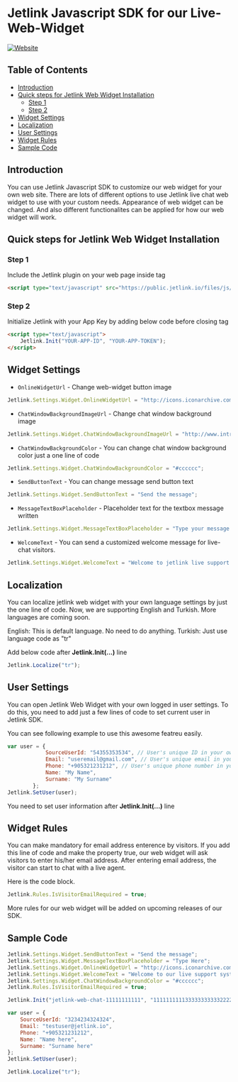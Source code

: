 # Jetlink Javascript SDK for our Live-Web-Widget
[![Website](https://app.jetlink.io/Assets/custom/img/jetlink_logo.png)](https://jetlink.io)
## Table of Contents

- [Introduction](#introduction)
- [Quick steps for Jetlink Web Widget Installation](#quick-steps-for-jetlink-web-widget-installation)
  - [Step 1](#step-1)
  - [Step 2](#step-2)
- [Widget Settings](#widget-settings)
- [Localization](#localization)
- [User Settings](#user-settings)
- [Widget Rules](#widget-rules)
- [Sample Code](#sample-code)

## Introduction

You can use Jetlink Javascript SDK to customize our web widget for your own web site. There are lots of different options to use Jetlink live chat web widget to use with your custom needs. Appearance of web widget can be changed. And also different functionalites can be applied for how our web widget will work. 

## Quick steps for Jetlink Web Widget Installation

### Step 1
Include the Jetlink plugin on your web page inside <head> tag
```html
<script type="text/javascript" src="https://public.jetlink.io/files/js/jetlink.min.js"></script>
```

### Step 2
Initialize Jetlink with your App Key by adding below code before closing </body> tag

```html
<script type="text/javascript">
    Jetlink.Init("YOUR-APP-ID", "YOUR-APP-TOKEN");
</script>
```

## Widget Settings

* `OnlineWidgetUrl` - Change web-widget button image
```javascript
Jetlink.Settings.Widget.OnlineWidgetUrl = "http://icons.iconarchive.com/icons/graphicloads/100-flat-2/256/chat-2-icon.png";
```
* `ChatWindowBackgroundImageUrl` - Change chat window background image
```javascript
Jetlink.Settings.Widget.ChatWindowBackgroundImageUrl = "http://www.intrawallpaper.com/static/images/518164-backgrounds.jpg";
```
* `ChatWindowBackgroundColor` - You can change chat window background color just a one line of code
```javascript
Jetlink.Settings.Widget.ChatWindowBackgroundColor = "#cccccc";
```
* `SendButtonText` - You can change message send button text
```javascript
Jetlink.Settings.Widget.SendButtonText = "Send the message";
```
* `MessageTextBoxPlaceholder` - Placeholder text  for the textbox message written 
```javascript
Jetlink.Settings.Widget.MessageTextBoxPlaceholder = "Type your message...";
```
* `WelcomeText` - You can send a customized welcome message for live-chat visitors.
```javascript
Jetlink.Settings.Widget.WelcomeText = "Welcome to jetlink live support. You can type anything to us that you need help."
```

## Localization

You can localize jetlink web widget with your own language settings by just the one line of code. Now, we are supporting English and Turkish. More languages are coming soon.

English: This is default language. No need to do anything.
Turkish: Just use language code as "tr"

Add below code after **Jetlink.Init(...)** line

```javascript
Jetlink.Localize("tr");
```

## User Settings

You can open Jetlink Web Widget with your own logged in user settings. To do this, you need to add just a few lines of code to set current user in Jetlink SDK.

You can see following example to use this awesome featreu easily.

```javascript
var user = {
            SourceUserId: "54355353534", // User's unique ID in your own system
            Email: "useremail@gmail.com", // User's unique email in your own system
            Phone: "+905321231212", // User's unique phone number in your own system
            Name: "My Name",
            Surname: "My Surname"
        };
Jetlink.SetUser(user);
```

You need to set user information after **Jetlink.Init(...)** line

## Widget Rules

You can make mandatory for email address enterence by visitors. 
If you add this line of code and make the property true, our web widget will ask visitors to enter his/her email address. After entering email address, the visitor can start to chat with a live agent.

Here is the code block.

```javascript
Jetlink.Rules.IsVisitorEmailRequired = true;
```


More rules for our web widget will be added on upcoming releases of our SDK. 


## Sample Code
```javascript
Jetlink.Settings.Widget.SendButtonText = "Send the message";
Jetlink.Settings.Widget.MessageTextBoxPlaceholder = "Type Here";
Jetlink.Settings.Widget.OnlineWidgetUrl = "http://icons.iconarchive.com/icons/graphicloads/100-flat-2/256/chat-2-icon.png"
Jetlink.Settings.Widget.WelcomeText = "Welcome to our live support system."
Jetlink.Settings.Widget.ChatWindowBackgroundColor = "#cccccc";
Jetlink.Rules.IsVisitorEmailRequired = true;

Jetlink.Init("jetlink-web-chat-11111111111", "1111111111333333333332222222");

var user = {
    SourceUserId: "3234234324324",
    Email: "testuser@jetlink.io",
    Phone: "+905321231212",
    Name: "Name here",
    Surname: "Surname here"
};
Jetlink.SetUser(user);

Jetlink.Localize("tr");
```

